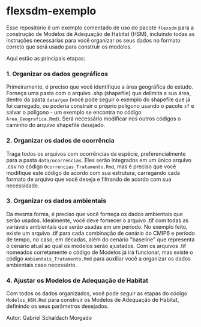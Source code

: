 # flexsdm-exemplo

Esse repositório é um exemplo comentado de uso do pacote `flexsdm` para a construção de Modelos de Adequação de Habitat (HSM), incluindo todas as instruções necessárias para você organizar os seus dados no formato correto que será usado para construir os modelos. 

Aqui estão as principais etapas:

### 1. Organizar os dados geográficos
Primeiramente, é preciso que você identifique a área geográfica de estudo. Forneça uma pasta com o arquivo .shp (shapefile) que delimita a sua área, dentro da pasta `data/geo` (você pode seguir o exemplo do shapefile que já foi carregado, ou poderia construir o próprio polígono usando o pacote `sf` e salvar o polígono - um exemplo se encontra no código `Area_Geografica.Rmd`). Será necessário modificar nos outros códigos o caminho do arquivo shapefile desejado.

### 2. Organizar os dados de ocorrência
Traga todos os arquivos com ocorrências da espécie, preferencialmente para a pasta `data/ocorrencias`. Eles serão integrados em um único arquivo .csv no código `Ocorrencias_Tratamento.Rmd`, mas é preciso que você modifique este código de acordo com sua estrutura, carregando cada formato de arquivo que você deseja e filtrando de acordo com sua necessidade.

### 3. Organizar os dados ambientais
Da mesma forma, é preciso que você forneça os dados ambientais que serão usados. Idealmente, você deve fornecer o arquivo .tif com todas as variáveis ambientais que serão usadas em um período. No exemplo feito, existe um arquivo .tif para cada combinação de cenário do CMIP6 e período de tempo, no caso, em décadas, além do cenário "baseline" que representa o cenário atual ao qual os modelos serão ajustados. Com os arquivos .tif nomeados corretamente o código de Modelos já irá funcionar, mas existe o código `Ambientais_Tratamento.Rmd` para auxiliar você a organizar os dados ambientais caso necessário.

### 4. Ajustar os Modelos de Adequação de Habitat
Com todos os dados organizados, você pode seguir as etapas do código `Modelos_HSM.Rmd` para construir os Modelos de Adequação de Habitat, definindo os seus parâmetros desejados.

Autor: Gabriel Schaldach Morgado